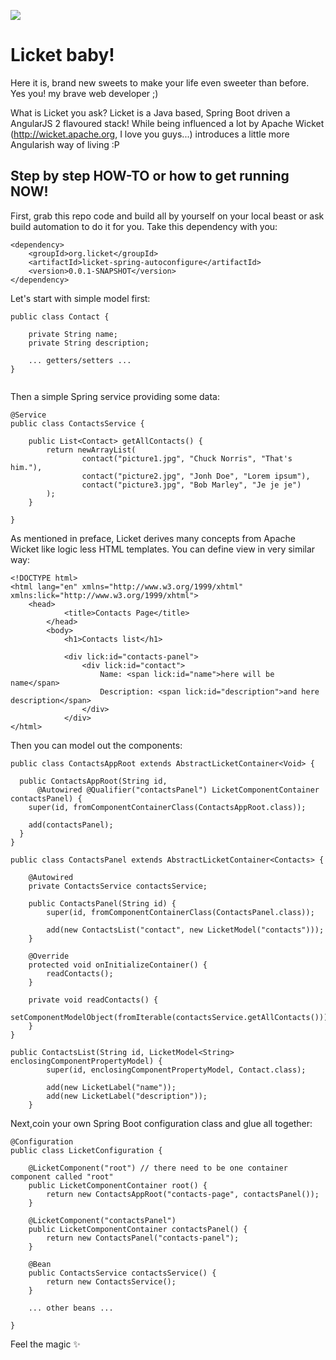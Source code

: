  ![](https://rawgit.com/activey/licket/master/licket.svg)
# Licket baby!
Here it is, brand new sweets to make your life even sweeter than before. Yes you! my brave web developer ;)

What is Licket you ask? Licket is a Java based, Spring Boot driven a AngularJS 2 flavoured stack!
While being influenced a lot by Apache Wicket (http://wicket.apache.org, I love you guys...) introduces a little more Angularish way of living :P

## Step by step HOW-TO or how to get running NOW!

First, grab this repo code and build all by yourself on your local beast or ask build automation to do it for you.
Take this dependency with you:

```
<dependency>
    <groupId>org.licket</groupId>
    <artifactId>licket-spring-autoconfigure</artifactId>
    <version>0.0.1-SNAPSHOT</version>
</dependency>
```

Let's start with simple model first:

```
public class Contact {

    private String name;
    private String description;
    
    ... getters/setters ...
}
    
```

Then a simple Spring service providing some data:

```
@Service
public class ContactsService {

    public List<Contact> getAllContacts() {
        return newArrayList(
                contact("picture1.jpg", "Chuck Norris", "That's him."),
                contact("picture2.jpg", "Jonh Doe", "Lorem ipsum"),
                contact("picture3.jpg", "Bob Marley", "Je je je")
        );
    }

}
```

As mentioned in preface, Licket derives many concepts from Apache Wicket like logic less HTML templates. You can define view in very similar way:

```
<!DOCTYPE html>
<html lang="en" xmlns="http://www.w3.org/1999/xhtml" xmlns:lick="http://www.w3.org/1999/xhtml">
    <head>
            <title>Contacts Page</title>
        </head>
        <body>
            <h1>Contacts list</h1>
    
            <div lick:id="contacts-panel">
                <div lick:id="contact">
                    Name: <span lick:id="name">here will be name</span>
                    Description: <span lick:id="description">and here description</span>
                </div>
            </div>
</html>
```

Then you can model out the components:

```
public class ContactsAppRoot extends AbstractLicketContainer<Void> {

  public ContactsAppRoot(String id,
      @Autowired @Qualifier("contactsPanel") LicketComponentContainer contactsPanel) {
    super(id, fromComponentContainerClass(ContactsAppRoot.class));

    add(contactsPanel);
  }
}

public class ContactsPanel extends AbstractLicketContainer<Contacts> {

    @Autowired
    private ContactsService contactsService;

    public ContactsPanel(String id) {
        super(id, fromComponentContainerClass(ContactsPanel.class));

        add(new ContactsList("contact", new LicketModel("contacts")));
    }

    @Override
    protected void onInitializeContainer() {
        readContacts();
    }

    private void readContacts() {
        setComponentModelObject(fromIterable(contactsService.getAllContacts()));
    }
}

public ContactsList(String id, LicketModel<String> enclosingComponentPropertyModel) {
        super(id, enclosingComponentPropertyModel, Contact.class);

        add(new LicketLabel("name"));
        add(new LicketLabel("description"));
    }
```

Next,coin your own Spring Boot configuration class and glue all together:

```
@Configuration
public class LicketConfiguration {

    @LicketComponent("root") // there need to be one container component called "root"
    public LicketComponentContainer root() {
        return new ContactsAppRoot("contacts-page", contactsPanel());
    }

    @LicketComponent("contactsPanel")
    public LicketComponentContainer contactsPanel() {
        return new ContactsPanel("contacts-panel");
    }
    
    @Bean
    public ContactsService contactsService() {
        return new ContactsService();
    }
    
    ... other beans ...

}
```

Feel the magic :sparkles:
 
